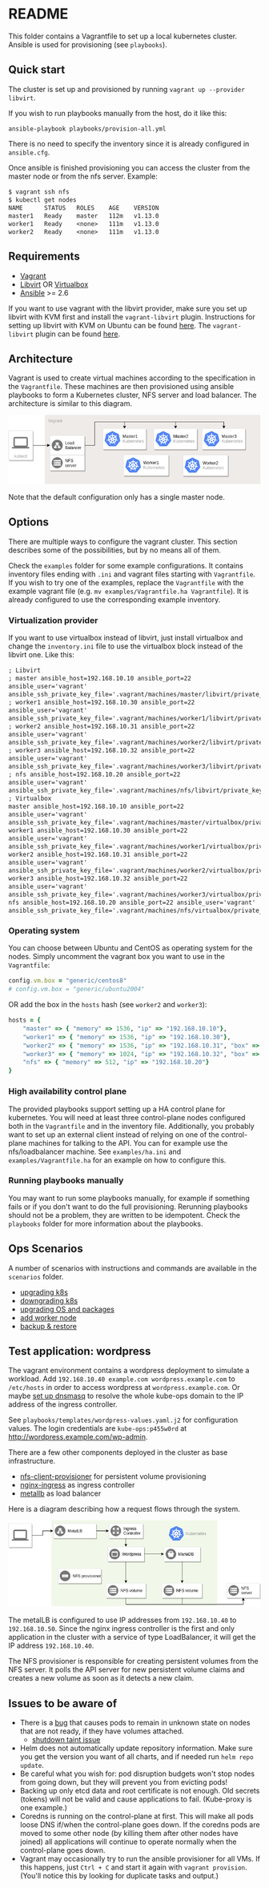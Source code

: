 # README

This folder contains a Vagrantfile to set up a local kubernetes cluster.
Ansible is used for provisioning (see `playbooks`).

## Quick start

The cluster is set up and provisioned by running `vagrant up --provider libvirt`.

If you wish to run playbooks manually from the host, do it like this:
```
ansible-playbook playbooks/provision-all.yml
```
There is no need to specify the inventory since it is already configured in
`ansible.cfg`.

Once ansible is finished provisioning you can access the cluster from the master
node or from the nfs server. Example:
```
$ vagrant ssh nfs
$ kubectl get nodes
NAME      STATUS   ROLES    AGE    VERSION
master1   Ready    master   112m   v1.13.0
worker1   Ready    <none>   111m   v1.13.0
worker2   Ready    <none>   111m   v1.13.0
```

## Requirements

- [Vagrant](https://www.vagrantup.com/)
- [Libvirt](https://libvirt.org/) OR [Virtualbox](https://www.virtualbox.org/)
- [Ansible](https://www.ansible.com/) >= 2.6

If you want to use vagrant with the libvirt provider, make sure you set up
libvirt with KVM first and install the `vagrant-libvirt` plugin.
Instructions for setting up libvirt with KVM on Ubuntu can be found [here](https://help.ubuntu.com/community/KVM/Installation).
The `vagrant-libvirt` plugin can be found [here](https://github.com/vagrant-libvirt/vagrant-libvirt).

## Architecture

Vagrant is used to create virtual machines according to the specification in
the `Vagrantfile`. These machines are then provisioned using ansible playbooks
to form a Kubernetes cluster, NFS server and load balancer. The architecture
is similar to this diagram.

![Example architecture with 3 masters](images/kube-ops-infra.png)

Note that the default configuration only has a single master node.

## Options

There are multiple ways to configure the vagrant cluster. This section describes
some of the possibilities, but by no means all of them.

Check the `examples` folder for some example configurations. It contains
inventory files ending with `.ini` and vagrant files starting with
`Vagrantfile`. If you wish to try one of the examples, replace the `Vagrantfile`
with the example vagrant file (e.g. `mv examples/Vagrantfile.ha Vagrantfile`).
It is already configured to use the corresponding example inventory.

### Virtualization provider

If you want to use virtualbox instead of libvirt, just install virtualbox and
change the `inventory.ini` file to use the virtualbox block instead of the
libvirt one. Like this:

```
; Libvirt
; master ansible_host=192.168.10.10 ansible_port=22 ansible_user='vagrant' ansible_ssh_private_key_file='.vagrant/machines/master/libvirt/private_key'
; worker1 ansible_host=192.168.10.30 ansible_port=22 ansible_user='vagrant' ansible_ssh_private_key_file='.vagrant/machines/worker1/libvirt/private_key'
; worker2 ansible_host=192.168.10.31 ansible_port=22 ansible_user='vagrant' ansible_ssh_private_key_file='.vagrant/machines/worker2/libvirt/private_key'
; worker3 ansible_host=192.168.10.32 ansible_port=22 ansible_user='vagrant' ansible_ssh_private_key_file='.vagrant/machines/worker3/libvirt/private_key'
; nfs ansible_host=192.168.10.20 ansible_port=22 ansible_user='vagrant' ansible_ssh_private_key_file='.vagrant/machines/nfs/libvirt/private_key'
; Virtualbox
master ansible_host=192.168.10.10 ansible_port=22 ansible_user='vagrant' ansible_ssh_private_key_file='.vagrant/machines/master/virtualbox/private_key'
worker1 ansible_host=192.168.10.30 ansible_port=22 ansible_user='vagrant' ansible_ssh_private_key_file='.vagrant/machines/worker1/virtualbox/private_key'
worker2 ansible_host=192.168.10.31 ansible_port=22 ansible_user='vagrant' ansible_ssh_private_key_file='.vagrant/machines/worker2/virtualbox/private_key'
worker3 ansible_host=192.168.10.32 ansible_port=22 ansible_user='vagrant' ansible_ssh_private_key_file='.vagrant/machines/worker3/virtualbox/private_key'
nfs ansible_host=192.168.10.20 ansible_port=22 ansible_user='vagrant' ansible_ssh_private_key_file='.vagrant/machines/nfs/virtualbox/private_key'
```

### Operating system

You can choose between Ubuntu and CentOS as operating system for the nodes.
Simply uncomment the vagrant box you want to use in the `Vagrantfile`:
```ruby
config.vm.box = "generic/centos8"
# config.vm.box = "generic/ubuntu2004"
```
OR add the box in the `hosts` hash (see `worker2` and `worker3`):
```ruby
hosts = {
    "master" => { "memory" => 1536, "ip" => "192.168.10.10"},
    "worker1" => { "memory" => 1536, "ip" => "192.168.10.30"},
    "worker2" => { "memory" => 1536, "ip" => "192.168.10.31", "box" => "generic/ubuntu2004"},
    "worker3" => { "memory" => 1024, "ip" => "192.168.10.32", "box" => "generic/ubuntu2004"},
    "nfs" => { "memory" => 512, "ip" => "192.168.10.20"}
}
```

### High availability control plane

The provided playbooks support setting up a HA control plane for kubernetes.
You will need at least three control-plane nodes configured both in the `Vagrantfile` and in the inventory file.
Additionally, you probably want to set up an external client instead of relying on one of the control-plane machines for talking to the API.
You can for example use the nfs/loadbalancer machine.
See `examples/ha.ini` and `examples/Vagrantfile.ha` for an example on how to configure this.

### Running playbooks manually

You may want to run some playbooks manually, for example if something fails or
if you don't want to do the full provisioning. Rerunning playbooks should not be
a problem, they are written to be idempotent. Check the `playbooks` folder for
more information about the playbooks.

## Ops Scenarios

A number of scenarios with instructions and commands are available in the
`scenarios` folder.

- [upgrading k8s](scenarios/upgrading-k8s.md)
- [downgrading k8s](scenarios/downgrading-k8s.md)
- [upgrading OS and packages](scenarios/upgrading-os.md)
- [add worker node](scenarios/add-worker.md)
- [backup & restore](scenarios/backup-restore.md)

## Test application: wordpress

The vagrant environment contains a wordpress deployment to simulate a workload.
Add `192.168.10.40 example.com wordpress.example.com` to `/etc/hosts` in order
to access wordpress at `wordpress.example.com`. Or maybe [set up dnsmasq](https://www.linux.com/learn/intro-to-linux/2018/2/advanced-dnsmasq-tips-and-tricks)
to resolve the whole kube-ops domain to the IP address of the ingress
controller.

See `playbooks/templates/wordpress-values.yaml.j2` for configuration values.
The login credentials are `kube-ops:p455w0rd` at http://wordpress.example.com/wp-admin.

There are a few other components deployed in the cluster as base infrastructure.

- [nfs-client-provisioner](https://hub.kubeapps.com/charts/stable/nfs-client-provisioner)
for persistent volume provisioning
- [nginx-ingress](https://hub.kubeapps.com/charts/stable/nginx-ingress) as
ingress controller
- [metallb](https://hub.kubeapps.com/charts/stable/metallb) as load balancer

Here is a diagram describing how a request flows through the system.

![Ingress flow in k8s](images/kube-ops-apps.png)

The metalLB is configured to use IP addresses from `192.168.10.40` to
`192.168.10.50`. Since the nginx ingress controller is the first and only
application in the cluster with a service of type LoadBalancer, it will get the
IP address `192.168.10.40`.

The NFS provisioner is responsible for creating persistent volumes from the NFS
server. It polls the API server for new persistent volume claims and creates
a new volume as soon as it detects a new claim.

## Issues to be aware of

- There is a [bug](https://github.com/kubernetes/kubernetes/issues/55713)
that causes pods to remain in unknown state on nodes that are not ready, if they
have volumes attached.
    - [shutdown taint issue](https://github.com/kubernetes/kubernetes/issues/58635)
- Helm does not automatically update repository information. Make sure you get
the version you want of all charts, and if needed run `helm repo update`.
- Be careful what you wish for: pod disruption budgets won't stop nodes from
going down, but they will prevent you from evicting pods!
- Backing up only etcd data and root certificate is not enough. Old secrets
(tokens) will not be valid and cause applications to fail. (Kube-proxy is one
example.)
- Coredns is running on the control-plane at first. This will make all pods loose
DNS if/when the control-plane goes down. If the coredns pods are moved to some other
node (by killing them after other nodes have joined) all applications will
continue to operate normally when the control-plane goes down.
- Vagrant may occasionally try to run the ansible provisioner for all VMs. If
this happens, just `Ctrl + C` and start it again with `vagrant provision`.
(You'll notice this by looking for duplicate tasks and output.)

